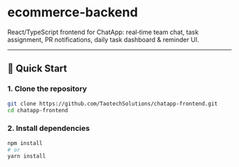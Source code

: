 # ecommerce-backend
React/TypeScript frontend for ChatApp: real‑time team chat, task assignment, PR notifications, daily task dashboard & reminder UI.

---

## 🚀 Quick Start

### 1. Clone the repository
```bash
git clone https://github.com/TaotechSolutions/chatapp-frontend.git
cd chatapp-frontend
```
### 2. Install dependencies
```bash
npm install
# or
yarn install
```